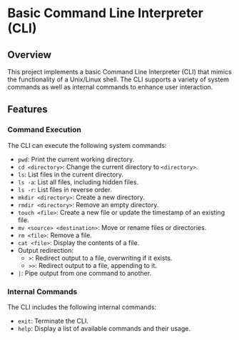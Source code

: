 # Basic Command Line Interpreter (CLI)

## Overview

This project implements a basic Command Line Interpreter (CLI) that mimics the functionality of a Unix/Linux shell. The CLI supports a variety of system commands as well as internal commands to enhance user interaction.

## Features

### Command Execution

The CLI can execute the following system commands:

- `pwd`: Print the current working directory.
- `cd <directory>`: Change the current directory to `<directory>`.
- `ls`: List files in the current directory.
- `ls -a`: List all files, including hidden files.
- `ls -r`: List files in reverse order.
- `mkdir <directory>`: Create a new directory.
- `rmdir <directory>`: Remove an empty directory.
- `touch <file>`: Create a new file or update the timestamp of an existing file.
- `mv <source> <destination>`: Move or rename files or directories.
- `rm <file>`: Remove a file.
- `cat <file>`: Display the contents of a file.
- Output redirection:
    - `>`: Redirect output to a file, overwriting if it exists.
    - `>>`: Redirect output to a file, appending to it.
- `|`: Pipe output from one command to another.

### Internal Commands

The CLI includes the following internal commands:

- `exit`: Terminate the CLI.
- `help`: Display a list of available commands and their usage.
